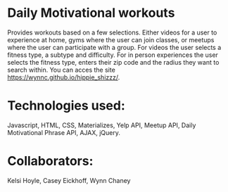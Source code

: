 # Daily Motivational workouts

Provides workouts based on a few selections. Either videos for a user to experience at home, gyms where the user can join classes, or meetups where the user can participate with a group. For videos the user selects a fitness type, a subtype and difficulty. For in person experiences the user selects the fitness type, enters their zip code and the radius they want to search within. You can acces the site https://wynnc.github.io/hippie_shizzz/.

# Technologies used: 
Javascript, HTML, CSS, Materializes, Yelp API, Meetup API, Daily Motivational Phrase API, AJAX, jQuery.

# Collaborators:
Kelsi Hoyle, Casey Eickhoff, Wynn Chaney
